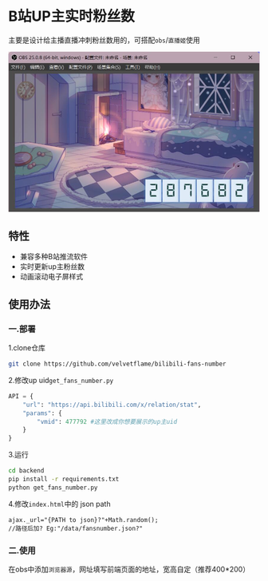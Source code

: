 # B站UP主实时粉丝数

主要是设计给主播直播冲刺粉丝数用的，可搭配`obs`/`直播姬`使用

![obs截图](https://github.com/velvetflame/bilibili-fans-number/blob/main/screenshots/obs.jpg)

## 特性
* 兼容多种B站推流软件
* 实时更新up主粉丝数
* 动画滚动电子屏样式

## 使用办法
### 一.部署
1.clone仓库
```sh
git clone https://github.com/velvetflame/bilibili-fans-number
```

2.修改up uid`get_fans_number.py`
```py
API = {
    "url": "https://api.bilibili.com/x/relation/stat",
    "params": {
        "vmid": 477792 #这里改成你想要展示的up主uid
    }
}
```

3.运行
```sh
cd backend
pip install -r requirements.txt
python get_fans_number.py
```

4.修改`index.html`中的 json path
```html
ajax._url="{PATH to json}?"+Math.random(); 
//路径后加? Eg:"/data/fansnumber.json?"
```

### 二.使用
在obs中添加`浏览器源`，网址填写前端页面的地址，宽高自定（推荐400*200）
